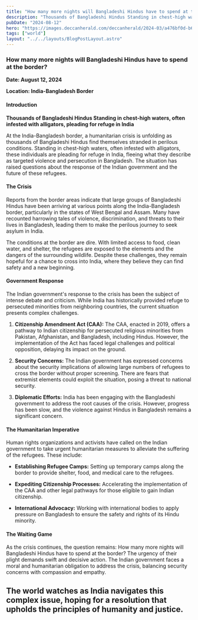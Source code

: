 ```yaml
---
title: "How many more nights will Bangladeshi Hindus have to spend at the border?"
description: "Thousands of Bangladeshi Hindus Standing in chest-high waters, often infested with alligators, pleading for refuge in India"
pubDate: "2024-08-12"
hero: "https://images.deccanherald.com/deccanherald/2024-03/a476bf0d-b641-4e13-a939-52d4542f202a/third_wave_coffee.PNG?w=1200&h=675&auto=format%2Ccompress&fit=max&enlarge=true"
tags: ["world"]
layout: "../../layouts/BlogPostLayout.astro"
---
```

### How many more nights will Bangladeshi Hindus have to spend at the border?

**Date: August 12, 2024**

**Location: India-Bangladesh Border**

#### Introduction

**Thousands of Bangladeshi Hindus Standing in chest-high waters, often infested with alligators, pleading for refuge in India**

At the India-Bangladesh border, a humanitarian crisis is unfolding as thousands of Bangladeshi Hindus find themselves stranded in perilous conditions. Standing in chest-high waters, often infested with alligators, these individuals are pleading for refuge in India, fleeing what they describe as targeted violence and persecution in Bangladesh. The situation has raised questions about the response of the Indian government and the future of these refugees.

#### The Crisis

Reports from the border areas indicate that large groups of Bangladeshi Hindus have been arriving at various points along the India-Bangladesh border, particularly in the states of West Bengal and Assam. Many have recounted harrowing tales of violence, discrimination, and threats to their lives in Bangladesh, leading them to make the perilous journey to seek asylum in India.

The conditions at the border are dire. With limited access to food, clean water, and shelter, the refugees are exposed to the elements and the dangers of the surrounding wildlife. Despite these challenges, they remain hopeful for a chance to cross into India, where they believe they can find safety and a new beginning.

#### Government Response

The Indian government's response to the crisis has been the subject of intense debate and criticism. While India has historically provided refuge to persecuted minorities from neighboring countries, the current situation presents complex challenges.

1. **Citizenship Amendment Act (CAA):** The CAA, enacted in 2019, offers a pathway to Indian citizenship for persecuted religious minorities from Pakistan, Afghanistan, and Bangladesh, including Hindus. However, the implementation of the Act has faced legal challenges and political opposition, delaying its impact on the ground.

2. **Security Concerns:** The Indian government has expressed concerns about the security implications of allowing large numbers of refugees to cross the border without proper screening. There are fears that extremist elements could exploit the situation, posing a threat to national security.

3. **Diplomatic Efforts:** India has been engaging with the Bangladeshi government to address the root causes of the crisis. However, progress has been slow, and the violence against Hindus in Bangladesh remains a significant concern.

#### The Humanitarian Imperative

Human rights organizations and activists have called on the Indian government to take urgent humanitarian measures to alleviate the suffering of the refugees. These include:

- **Establishing Refugee Camps:** Setting up temporary camps along the border to provide shelter, food, and medical care to the refugees.

- **Expediting Citizenship Processes:** Accelerating the implementation of the CAA and other legal pathways for those eligible to gain Indian citizenship.

- **International Advocacy:** Working with international bodies to apply pressure on Bangladesh to ensure the safety and rights of its Hindu minority.

#### The Waiting Game

As the crisis continues, the question remains: How many more nights will Bangladeshi Hindus have to spend at the border? The urgency of their plight demands swift and decisive action. The Indian government faces a moral and humanitarian obligation to address the crisis, balancing security concerns with compassion and empathy.

The world watches as India navigates this complex issue, hoping for a resolution that upholds the principles of humanity and justice.
---